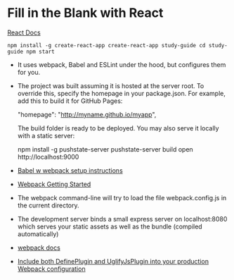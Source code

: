 # Fill in the Blank with React

[React Docs](https://facebook.github.io/react/docs/installation.html)


`npm install -g create-react-app
 create-react-app study-guide
 cd study-guide
   npm start`

*  It uses webpack, Babel and ESLint under the hood, but configures them for you.

* The project was built assuming it is hosted at the server root.
  To override this, specify the homepage in your package.json.
  For example, add this to build it for GitHub Pages:
  
    "homepage": "http://myname.github.io/myapp",
  
  The build folder is ready to be deployed.
  You may also serve it locally with a static server:
  
    npm install -g pushstate-server
    pushstate-server build
    open http://localhost:9000


* [Babel w webpack setup instructions](http://babeljs.io/docs/setup/#installation)

* [Webpack Getting Started](http://webpack.github.io/docs/tutorials/getting-started/)

* The webpack command-line will try to load the file webpack.config.js in the current directory.

* The development server binds a small express server on localhost:8080 which serves your static assets as well as the bundle (compiled automatically)

* [webpack docs](https://webpack.github.io/)

* [Include both DefinePlugin and UglifyJsPlugin into your production Webpack configuration](https://webpack.js.org/guides/production-build/)